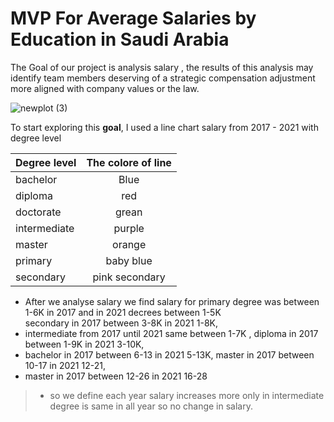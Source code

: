 # MVP For Average Salaries by Education in Saudi Arabia 

The Goal of our project is analysis salary , the results of this analysis may identify team members deserving of a strategic compensation adjustment more aligned with company values ​​or the law.

![newplot (3)](https://user-images.githubusercontent.com/93244403/142221497-099c26e3-882d-42e3-91c7-913eb10e4b46.png)



To start exploring this **goal**, I used a line chart  salary from 2017 - 2021 with degree level

 


|Degree level |The colore of line |
|:------------|:-----------------:|
|bachelor     |Blue               |
|diploma      |red                |
|doctorate |  grean|
intermediate  |   purple
 master | orange
  primary  |  baby blue 
 secondary | pink secondary 

- After we analyse salary we find salary for primary degree was between 1-6K in 2017 and in 2021 decrees between 1-5K  
secondary in 2017 between 3-8K in 2021 1-8K,
- intermediate from 2017 until 2021 same between 1-7K , diploma in 2017 between 1-9K in 2021 3-10K,
- bachelor in 2017 between 6-13 in 2021 5-13K, master in 2017 between 10-17 in 2021 12-21,
- master in 2017 between 12-26 in 2021 16-28


>- so we define each year salary increases more only in 
 intermediate degree is same in all year so no change in salary.
